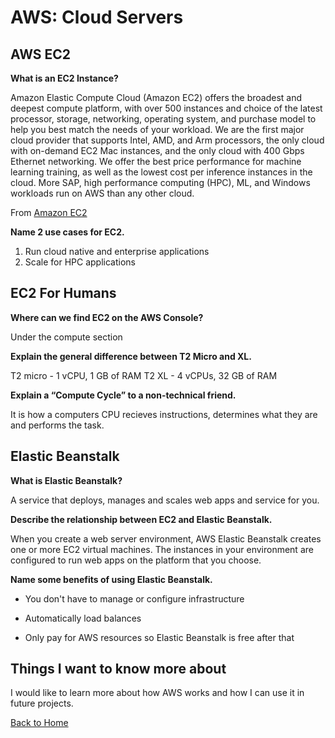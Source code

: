 # AWS: Cloud Servers

## AWS EC2

**What is an EC2 Instance?**

Amazon Elastic Compute Cloud (Amazon EC2) offers the broadest and deepest compute platform, with over 500 instances and choice of the latest processor, storage, networking, operating system, and purchase model to help you best match the needs of your workload. We are the first major cloud provider that supports Intel, AMD, and Arm processors, the only cloud with on-demand EC2 Mac instances, and the only cloud with 400 Gbps Ethernet networking. We offer the best price performance for machine learning training, as well as the lowest cost per inference instances in the cloud. More SAP, high performance computing (HPC), ML, and Windows workloads run on AWS than any other cloud.

From [Amazon EC2](https://aws.amazon.com/ec2/)

**Name 2 use cases for EC2.**

1. Run cloud native and enterprise applications
2. Scale for HPC applications


## EC2 For Humans

**Where can we find EC2 on the AWS Console?**

Under the compute section

**Explain the general difference between T2 Micro and XL.**

T2 micro - 1 vCPU, 1 GB of RAM
T2 XL -  4 vCPUs, 32 GB of RAM

**Explain a “Compute Cycle” to a non-technical friend.**

It is how a computers CPU recieves instructions, determines what they are and performs the task.

## Elastic Beanstalk

**What is Elastic Beanstalk?**

A service that deploys, manages and scales web apps and service for you.

**Describe the relationship between EC2 and Elastic Beanstalk.**

When you create a web server environment, AWS Elastic Beanstalk creates one or more  EC2 virtual machines. The instances in your environment are configured to run web apps on the platform that you choose.

**Name some benefits of using Elastic Beanstalk.**

- You don't have to manage or configure infrastructure

- Automatically load balances

- Only pay for AWS resources so Elastic Beanstalk is free after that

## Things I want to know more about

I would like to learn more about how AWS works and how I can use it in future projects.

[Back to Home](../README.md)
